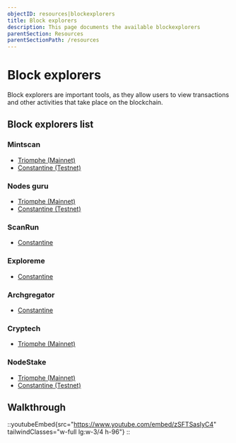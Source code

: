 ```yaml
---
objectID: resources|blockexplorers
title: Block explorers
description: This page documents the available blockexplorers
parentSection: Resources
parentSectionPath: /resources
---
```


# Block explorers

Block explorers are important tools, as they allow users to view transactions and other activities that take place on the blockchain.

## Block explorers list


### Mintscan
- <a href="https://mintscan.io/archway" target="_blank"> Triomphe (Mainnet) </a>
- <a href="https://testnet.mintscan.io/archway-testnet" target="_blank"> Constantine (Testnet) </a>

### Nodes guru
- <a href="https://archway.explorers.guru/" target="_blank"> Triomphe (Mainnet)</a>
- <a href="https://testnet.archway.explorers.guru/" target="_blank"> Constantine (Testnet)</a>

### ScanRun
- <a href="https://scanrun.io/archway-testnet" target="_blank"> Constantine </a>

### Exploreme
- <a href="https://archway.exploreme.pro/" target="_blank">Constantine</a>

### Archgregator
- <a href="https://archgregator.online/" target="_blank">Constantine</a>

### Cryptech
- <a href="https://explorers.cryptech.com.ua/archway-mainnet/" target="_blank"> Triomphe (Mainnet)</a>

### NodeStake
- <a href="https://explorer.nodestake.top/archway" target="_blank"> Triomphe (Mainnet) </a>
- <a href="https://explorer.nodestake.top/archway-testnet" target="_blank"> Constantine (Testnet) </a>

## Walkthrough
::youtubeEmbed{src="https://www.youtube.com/embed/zSFTSasIyC4" tailwindClasses="w-full lg:w-3/4 h-96"}
::
